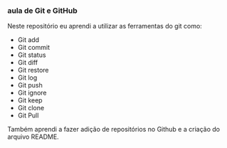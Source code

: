 ### aula de Git e GitHub ###

Neste repositório eu aprendi a utilizar 
as ferramentas do git como:

- Git add
- Git commit
- Git status
- Git diff
- Git restore
- Git log
- Git push
- Git ignore
- Git keep
- Git clone
- Git Pull

Também aprendi a fazer adição de 
repositórios no Github e a criação do arquivo README.